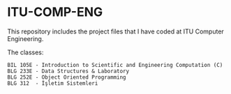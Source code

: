 # ITU-COMP-ENG
This repository includes the project files that I have coded at ITU Computer Engineering.

The classes:

	BIL 105E - Introduction to Scientific and Engineering Computation (C)
	BLG 233E - Data Structures & Laboratory
	BLG 252E - Object Oriented Programming
	BLG 312  - İşletim Sistemleri
